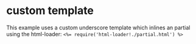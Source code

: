 # custom template

This example uses a custom underscore template which inlines an partial using the html-loader:
`<%= require('html-loader!./partial.html') %>`
